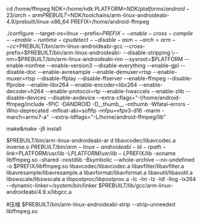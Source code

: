 


cd /home/ffmpeg
NDK=/home/ndk
PLATFORM=$NDK/platforms/android-23/arch-arm
PREBUILT=$NDK/toolchains/arm-linux-androideabi-4.9/prebuilt/linux-x86_64
PREFIX=/home/android-ffmpeg


./configure --target-os=linux --prefix=$PREFIX --enable-cross-compile --enable-runtime-cpudetect --disable-asm --arch=arm --cc=$PREBUILT/bin/arm-linux-androideabi-gcc --cross-prefix=$PREBUILT/bin/arm-linux-androideabi- --disable-stripping \--nm=$PREBUILT/bin/arm-linux-androideabi-nm --sysroot=$PLATFORM --enable-nonfree --enable-version3 --disable-everything --enable-gpl --disable-doc --enable-avresample --enable-demuxer=rtsp --enable-muxer=rtsp --disable-ffplay --disable-ffserver --enable-ffmpeg --disable-ffprobe --enable-libx264 --enable-encoder=libx264 --enable-decoder=h264 --enable-protocol=rtp --enable-hwaccels --enable-zlib --disable-devices --disable-avdevice --extra-cflags="-I/home/android-ffmpeg/include -fPIC -DANDROID -D__thumb__ -mthumb -Wfatal-errors -Wno-deprecated -mfloat-abi=softfp -mfpu=vfpv3-d16 -marm -march=armv7-a" --extra-ldflags="-L/home/android-ffmpeg/lib"



make&make -j8 install

$PREBUILT/bin/arm-linux-androideabi-ar d libavcodec/libavcodec.a inverse.o
$PREBUILT/bin/arm-linux-androideabi-ld -rpath-link=$PLATFORM/usr/lib -L$PLATFORM/usr/lib -L$PREFIX/lib  -soname libffmpeg.so -shared -nostdlib   -Bsymbolic --whole-archive --no-undefined -o $PREFIX/libffmpeg.so libavcodec/libavcodec.a libavfilter/libavfilter.a libavresample/libavresample.a libavformat/libavformat.a libavutil/libavutil.a libswscale/libswscale.a libpostproc/libpostproc.a -lc -lm -lz -ldl -llog -lx264 --dynamic-linker=/system/bin/linker $PREBUILT/lib/gcc/arm-linux-androideabi/4.9.x/libgcc.a

#压缩
$PREBUILT/bin/arm-linux-androideabi-strip --strip-unneeded libffmpeg.so